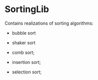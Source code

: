 # SortingLib
Contains realizations of sorting algorithms:

- bubble sort
- shaker sort
- comb sort;

- insertion sort;

- selection sort;
